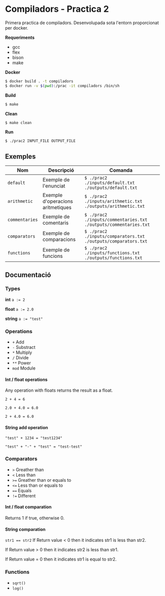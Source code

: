 # Compiladors - Practica 2

Primera practica de compiladors. Desenvolupada sota l'entorn proporcionat per docker. 

**Requeriments**
 -  gcc 
 - flex 
 - bison 
 - make 
 
**Docker**
```sh
$ docker build . -t compiladors
$ docker run -v $(pwd):/prac -it compiladors /bin/sh
```
**Build**
```sh
$ make
```
**Clean**
```sh
$ make clean
```
**Run**
```sh
$ ./prac2 INPUT_FILE OUTPUT_FILE
```
## Exemples

|  Nom  | Descripció |  Comanda  |
| - | - | - |
|  `default`  | Exemple de l'enunciat | `$ ./prac2 ./inputs/default.txt ./outputs/default.txt` |
|  `arithmetic`  | Exemple d'operacions aritmetiques | `$ ./prac2 ./inputs/arithmetic.txt ./outputs/arithmetic.txt` |
|  `commentaries`  | Exemple de comentaris | `$ ./prac2 ./inputs/commentaries.txt ./outputs/commentaries.txt` |
|  `comparators`  | Exemple de comparacions | `$ ./prac2 ./inputs/comparators.txt ./outputs/comparators.txt` |
|  `functions`  | Exemple de funcions | `$ ./prac2 ./inputs/functions.txt ./outputs/functions.txt` |

## Documentació
### Types
**int**
`a := 2`

**float**
`a := 2.0`

**string**
`a := "test"`

### Operations
- `+` Add
- `-` Substract
- `*` Multiply
- `/` Divide
- `**` Power
- `mod` Module
#### Int / float operations 
Any operation with floats returns the result as a float.

`2 + 4 = 6`

`2.0 + 4.0 = 6.0`

`2 + 4.0 = 6.0`

#### String add operation 
`"test" + 1234 = "test1234"`

`"test" + "-" + "test" = "test-test"`

### Comparators
- `>` Greather than
- `<` Less than
- `>=` Greather than or equals to
- `<=` Less than or equals to
- `==` Equals
- `!=` Different
#### Int / float comparation 
Returns 1 if true, otherwise 0.

#### String comparation 
`str1 == str2`
If Return value < 0 then it indicates str1 is less than str2.

If Return value > 0 then it indicates str2 is less than str1.

If Return value = 0 then it indicates str1 is equal to str2.

### Functions
- `sqrt()`
- `log()`
